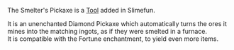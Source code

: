 The Smelter's Pickaxe is a [Tool](https://github.com/TheBusyBiscuit/Slimefun4/wiki/Tools) added in Slimefun.

It is an unenchanted Diamond Pickaxe which automatically turns the ores it mines into the matching ingots, as if they were smelted in a furnace.<br>
It is compatible with the Fortune enchantment, to yield even more items.
